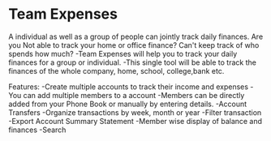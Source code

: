 # Team Expenses
A individual as well as a group of people can jointly track daily finances.
Are you Not able to track your home or office finance?
Can't keep track of who spends how much?
-Team Expenses will help you to track your daily finances for a group or individual.
-This single tool will be able to track the finances of the whole company, home, school, college,bank etc.

Features:
-Create multiple accounts to track their income and expenses
-You can add multiple members to a account
-Members can be directly added from your Phone Book or manually by entering details.
-Account Transfers
-Organize transactions by week, month or year
-Filter transaction
-Export Account Summary Statement
-Member wise display of balance and finances
-Search
